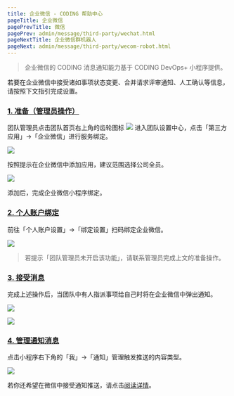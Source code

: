 ```yaml
---
title: 企业微信 - CODING 帮助中心
pageTitle: 企业微信
pagePrevTitle: 微信
pagePrev: admin/message/third-party/wechat.html
pageNextTitle: 企业微信群机器人
pageNext: admin/message/third-party/wecom-robot.html
---
```


> 企业微信的 CODING 消息通知能力基于 CODING DevOps+ 小程序提供。

若要在企业微信中接受诸如事项状态变更、合并请求评审通知、人工确认等信息，请按照下文指引完成设置。

### [1. 准备（管理员操作）](#1)

团队管理员点击团队首页右上角的齿轮图标 <img src ="https://help-assets.codehub.cn/enterprise/20210928153255.png" style ="margin:0"> 进入团队设置中心，点击「第三方应用」→「企业微信」进行服务绑定。

![](https://help-assets.codehub.cn/enterprise/20210930171456.png)

按照提示在企业微信中添加应用，建议范围选择公司全员。

![](https://help-assets.codehub.cn/enterprise/20210722114636.png)

添加后，完成企业微信小程序绑定。

### [2. 个人账户绑定](#2)

前往「个人账户设置」→「绑定设置」扫码绑定企业微信。

![](https://help-assets.codehub.cn/enterprise/20210722115133.png)

> 若提示「团队管理员未开启该功能」，请联系管理员完成上文的准备操作。

### [3. 接受消息](#3)

完成上述操作后，当团队中有人指派事项给自己时将在企业微信中弹出通知。

![](https://help-assets.codehub.cn/enterprise/20210722141923.png)

![](https://help-assets.codehub.cn/enterprise/20210722142036.png)

### [4. 管理通知消息](#4)

点击小程序右下角的「我」→「通知」管理触发推送的内容类型。

![](https://help-assets.codehub.cn/enterprise/20210722121122.png)

若你还希望在微信中接受通知推送，请点击[阅读详情](/docs/admin/message/third-party/wechat.html)。


